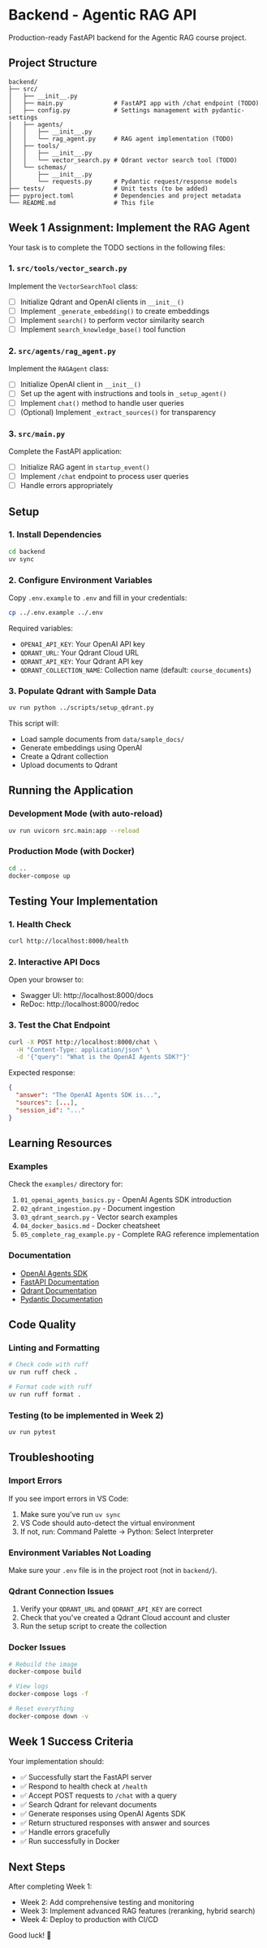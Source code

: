 # Backend - Agentic RAG API

Production-ready FastAPI backend for the Agentic RAG course project.

## Project Structure

```
backend/
├── src/
│   ├── __init__.py
│   ├── main.py              # FastAPI app with /chat endpoint (TODO)
│   ├── config.py            # Settings management with pydantic-settings
│   ├── agents/
│   │   ├── __init__.py
│   │   └── rag_agent.py     # RAG agent implementation (TODO)
│   ├── tools/
│   │   ├── __init__.py
│   │   └── vector_search.py # Qdrant vector search tool (TODO)
│   └── schemas/
│       ├── __init__.py
│       └── requests.py      # Pydantic request/response models
├── tests/                   # Unit tests (to be added)
├── pyproject.toml           # Dependencies and project metadata
└── README.md                # This file
```

## Week 1 Assignment: Implement the RAG Agent

Your task is to complete the TODO sections in the following files:

### 1. `src/tools/vector_search.py`

Implement the `VectorSearchTool` class:
- [ ] Initialize Qdrant and OpenAI clients in `__init__()`
- [ ] Implement `_generate_embedding()` to create embeddings
- [ ] Implement `search()` to perform vector similarity search
- [ ] Implement `search_knowledge_base()` tool function

### 2. `src/agents/rag_agent.py`

Implement the `RAGAgent` class:
- [ ] Initialize OpenAI client in `__init__()`
- [ ] Set up the agent with instructions and tools in `_setup_agent()`
- [ ] Implement `chat()` method to handle user queries
- [ ] (Optional) Implement `_extract_sources()` for transparency

### 3. `src/main.py`

Complete the FastAPI application:
- [ ] Initialize RAG agent in `startup_event()`
- [ ] Implement `/chat` endpoint to process user queries
- [ ] Handle errors appropriately

## Setup

### 1. Install Dependencies

```bash
cd backend
uv sync
```

### 2. Configure Environment Variables

Copy `.env.example` to `.env` and fill in your credentials:

```bash
cp ../.env.example ../.env
```

Required variables:
- `OPENAI_API_KEY`: Your OpenAI API key
- `QDRANT_URL`: Your Qdrant Cloud URL
- `QDRANT_API_KEY`: Your Qdrant API key
- `QDRANT_COLLECTION_NAME`: Collection name (default: `course_documents`)

### 3. Populate Qdrant with Sample Data

```bash
uv run python ../scripts/setup_qdrant.py
```

This script will:
- Load sample documents from `data/sample_docs/`
- Generate embeddings using OpenAI
- Create a Qdrant collection
- Upload documents to Qdrant

## Running the Application

### Development Mode (with auto-reload)

```bash
uv run uvicorn src.main:app --reload
```

### Production Mode (with Docker)

```bash
cd ..
docker-compose up
```

## Testing Your Implementation

### 1. Health Check

```bash
curl http://localhost:8000/health
```

### 2. Interactive API Docs

Open your browser to:
- Swagger UI: http://localhost:8000/docs
- ReDoc: http://localhost:8000/redoc

### 3. Test the Chat Endpoint

```bash
curl -X POST http://localhost:8000/chat \
  -H "Content-Type: application/json" \
  -d '{"query": "What is the OpenAI Agents SDK?"}'
```

Expected response:
```json
{
  "answer": "The OpenAI Agents SDK is...",
  "sources": [...],
  "session_id": "..."
}
```

## Learning Resources

### Examples

Check the `examples/` directory for:
1. `01_openai_agents_basics.py` - OpenAI Agents SDK introduction
2. `02_qdrant_ingestion.py` - Document ingestion
3. `03_qdrant_search.py` - Vector search examples
4. `04_docker_basics.md` - Docker cheatsheet
5. `05_complete_rag_example.py` - Complete RAG reference implementation

### Documentation

- [OpenAI Agents SDK](https://platform.openai.com/docs/assistants/overview)
- [FastAPI Documentation](https://fastapi.tiangolo.com/)
- [Qdrant Documentation](https://qdrant.tech/documentation/)
- [Pydantic Documentation](https://docs.pydantic.dev/)

## Code Quality

### Linting and Formatting

```bash
# Check code with ruff
uv run ruff check .

# Format code with ruff
uv run ruff format .
```

### Testing (to be implemented in Week 2)

```bash
uv run pytest
```

## Troubleshooting

### Import Errors

If you see import errors in VS Code:
1. Make sure you've run `uv sync`
2. VS Code should auto-detect the virtual environment
3. If not, run: Command Palette → Python: Select Interpreter

### Environment Variables Not Loading

Make sure your `.env` file is in the project root (not in `backend/`).

### Qdrant Connection Issues

1. Verify your `QDRANT_URL` and `QDRANT_API_KEY` are correct
2. Check that you've created a Qdrant Cloud account and cluster
3. Run the setup script to create the collection

### Docker Issues

```bash
# Rebuild the image
docker-compose build

# View logs
docker-compose logs -f

# Reset everything
docker-compose down -v
```

## Week 1 Success Criteria

Your implementation should:
- ✅ Successfully start the FastAPI server
- ✅ Respond to health check at `/health`
- ✅ Accept POST requests to `/chat` with a query
- ✅ Search Qdrant for relevant documents
- ✅ Generate responses using OpenAI Agents SDK
- ✅ Return structured responses with answer and sources
- ✅ Handle errors gracefully
- ✅ Run successfully in Docker

## Next Steps

After completing Week 1:
- Week 2: Add comprehensive testing and monitoring
- Week 3: Implement advanced RAG features (reranking, hybrid search)
- Week 4: Deploy to production with CI/CD

Good luck! 🚀
